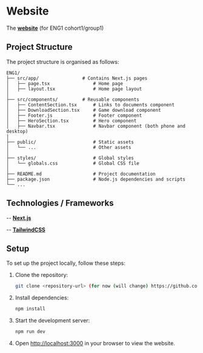# Website

The **[website](https://charliepiper.github.io)** (for ENG1 cohort1/group1)
 

## Project Structure 
The project structure is organised as follows:

```
ENG1/
├── src/app/				# Contains Next.js pages
│   ├── page.tsx				# Home page
│   ├── layout.tsx				# Home page layout
│
├── src/components/			# Reusable components
│   ├── ContentSection.tsx		# Links to documents component
│   ├── DownloadSection.tsx		# Game download component
│   ├── Footer.js				# Footer component
│   ├── HeroSection.tsx			# Hero component
│   ├── Navbar.tsx				# Navbar component (both phone and desktop)
│
├── public/						# Static assets
│   └── ...						# Other assets
│
├── styles/						# Global styles
│   └── globals.css				# Global CSS file
│
├── README.md					# Project documentation
├── package.json				# Node.js dependencies and scripts
└── ...
```

## Technologies / Frameworks

-- **[Next.js](https://nextjs.org)** 

-- **[TailwindCSS](https://tailwindcss.com)**


## Setup

To set up the project locally, follow these steps:

1. Clone the repository:
   ```bash
   git clone <repository-url> (for now (will change) https://github.com/charliepiper/charliepiper.github.io.git)
   ```

2. Install dependencies:
   ```bash
   npm install
   ```

3. Start the development server:
   ```bash
   npm run dev
   ```

4. Open [http://localhost:3000](http://localhost:3000) in your browser to view the website.


